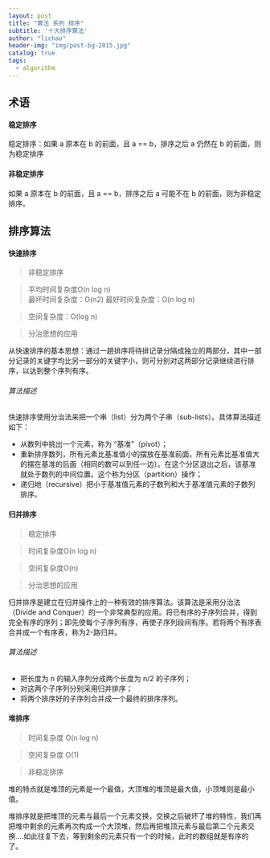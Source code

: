 ```yaml
---
layout: post
title: "算法 系列 排序"
subtitle: '十大排序算法'
author: "lichao"
header-img: "img/post-bg-2015.jpg"
catalog: true
tags:
  - algorithm
---
```


## 术语
#### 稳定排序
稳定排序：如果 a 原本在 b 的前面，且 a == b，排序之后 a 仍然在 b 的前面，则为稳定排序
#### 非稳定排序
如果 a 原本在 b 的前面，且 a == b，排序之后 a 可能不在 b 的前面，则为非稳定排序。

## 排序算法
#### 快速排序
> 非稳定排序

> 平均时间复杂度O(n log n)  
最坏时间复杂度：O(n2) 
最好时间复杂度：O(n log n)

> 空间复杂度：O(log n)

> 分治思想的应用

从快速排序的基本思想：通过一趟排序将待排记录分隔成独立的两部分，其中一部分记录的关键字均比另一部分的关键字小，则可分别对这两部分记录继续进行排序，以达到整个序列有序。

###### 算法描述
快速排序使用分治法来把一个串（list）分为两个子串（sub-lists）。具体算法描述如下：

* 从数列中挑出一个元素，称为 “基准”（pivot）；
* 重新排序数列，所有元素比基准值小的摆放在基准前面，所有元素比基准值大的摆在基准的后面（相同的数可以到任一边）。在这个分区退出之后，该基准就处于数列的中间位置。这个称为分区（partition）操作；
* 递归地（recursive）把小于基准值元素的子数列和大于基准值元素的子数列排序。

#### 归并排序
> 稳定排序

> 时间复杂度O(n log n)  

> 空间复杂度O(n) 

> 分治思想的应用


归并排序是建立在归并操作上的一种有效的排序算法。该算法是采用分治法（Divide and Conquer）的一个非常典型的应用。将已有序的子序列合并，得到完全有序的序列；即先使每个子序列有序，再使子序列段间有序。若将两个有序表合并成一个有序表，称为2-路归并。 

###### 算法描述
* 把长度为 n 的输入序列分成两个长度为 n/2 的子序列；
* 对这两个子序列分别采用归并排序；
* 将两个排序好的子序列合并成一个最终的排序序列。

#### 堆排序

> 时间复杂度 O(n log n)

> 空间复杂度 O(1)

> 非稳定排序

堆的特点就是堆顶的元素是一个最值，大顶堆的堆顶是最大值，小顶堆则是最小值。

堆排序就是把堆顶的元素与最后一个元素交换，交换之后破坏了堆的特性，我们再把堆中剩余的元素再次构成一个大顶堆，然后再把堆顶元素与最后第二个元素交换....如此往复下去，等到剩余的元素只有一个的时候，此时的数组就是有序的了。